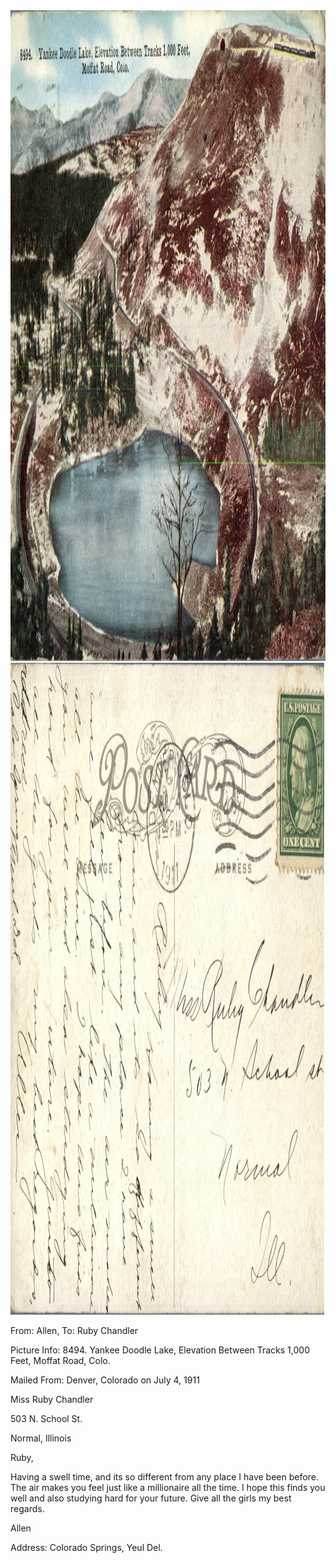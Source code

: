 <html><body><a href="/wp-content/uploads/2014/05/postcard-2014-20140501_16362275_0162.jpg"><img class="alignnone size-full wp-image-509" src="/wp-content/uploads/2014/05/postcard-2014-20140501_16362275_0162.jpg" alt="postcard-2014-20140501_16362275_0162" width="1514" height="1041"></a> <a href="/wp-content/uploads/2014/05/postcard-2014-20140501_16363092_0163.jpg"><img class="alignnone size-full wp-image-510" src="/wp-content/uploads/2014/05/postcard-2014-20140501_16363092_0163.jpg" alt="postcard-2014-20140501_16363092_0163" width="1537" height="1043"></a>



From: Allen, To: Ruby Chandler

Picture Info: 8494. Yankee Doodle Lake, Elevation Between Tracks 1,000 Feet, Moffat Road, Colo.

Mailed From: Denver, Colorado on July 4, 1911



Miss Ruby Chandler

503 N. School St.

Normal, Illinois



Ruby,

Having a swell time, and its so different from any place I have been before. The air makes you feel just like a millionaire all the time. I hope this finds you well and also studying hard for your future. Give all the girls my best regards.

Allen

Address: Colorado Springs, Yeul Del.</body></html>